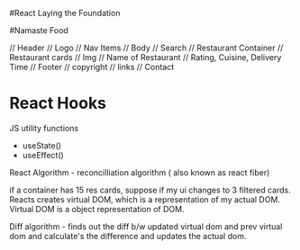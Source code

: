 #React Laying the Foundation

#Namaste Food

 // Header
    // Logo
    // Nav Items
// Body
    // Search 
    // Restaurant Container
    // Restaurant cards
    //      Img
    //      Name of Restaurant
    //      Rating, Cuisine, Delivery Time
// Footer
    // copyright
    // links
    // Contact

# React Hooks

JS utility functions
- useState()
- useEffect()

React Algorithm - reconcilliation algorithm ( also known as react fiber)

if a container has 15 res cards, suppose if my ui changes to 3 filtered cards. 
Reacts creates virtual DOM, which is a representation of my actual DOM. Virtual DOM is a object representation of DOM.

Diff algorithm - finds out the diff b/w updated virtual dom and prev virtual dom and calculate's the difference and updates the actual dom.